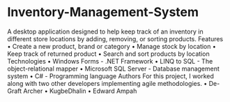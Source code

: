 # Inventory-Management-System

A desktop application designed to help keep track of an inventory in different store locations by adding, removing, or sorting products.
Features
•	Create a new product, brand or category
•	Manage stock by location
•	Keep track of returned product
•	Search and sort products by location
Technologies
•	Windows Forms - .NET Framework
•	LINQ to SQL - The object-relational mapper
•	Microsoft SQL Server - Database management system
•	C# - Programming language
Authors
For this project, I worked along with two other developers implementing agile methodologies.
•	 De-Graft Archer
•	KugbeDhalin
•	Edward Ampah
